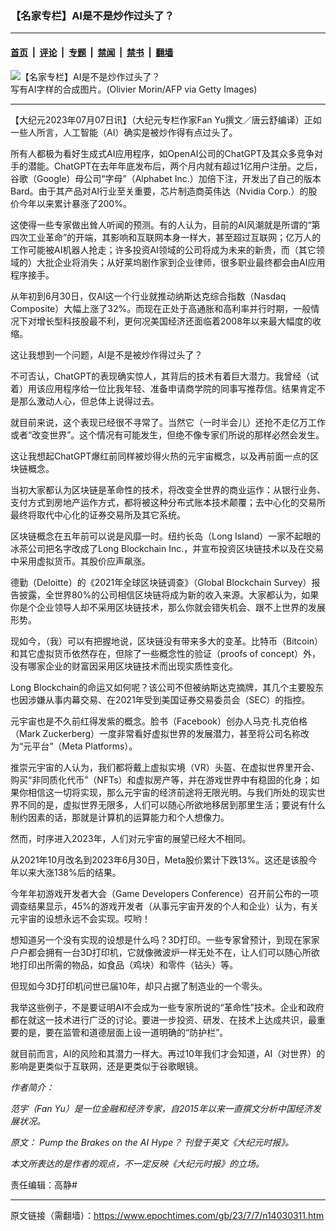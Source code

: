 ### 【名家专栏】AI是不是炒作过头了？

---

#### [首页](../../../..?n14030311) &nbsp;|&nbsp; [评论](../../../../../epoch-comment?n14030311) &nbsp;|&nbsp; [专题](../../../../../epoch-special?n14030311) &nbsp;|&nbsp; [禁闻](../../../../../epoch-news?n14030311) &nbsp;|&nbsp; [禁书](../../../../../books?n14030311) &nbsp;|&nbsp; [翻墙](https://github.com/gfw-breaker/nogfw/blob/master/README.md?n14030311)


<div><img alt="【名家专栏】AI是不是炒作过头了？" class="attachment-djy_600_400 size-djy_600_400 wp-post-image" src="https://i.epochtimes.com/assets/uploads/2023/07/id14030314-Artificial-Intelligence-1200x800-600x400.jpg"/>
<div class="caption">
 写有AI字样的合成图片。(Olivier Morin/AFP via Getty Images)
</div></div><hr/><div class="post_content" id="artbody" itemprop="articleBody">
 <!-- article content begin -->
 <p>
  【大纪元2023年07月07日讯】（大纪元专栏作家Fan Yu撰文／唐云舒编译）正如一些人所言，人工智能（AI）确实是被炒作得有点过头了。
 </p>
 <p>
  所有人都极为看好生成式AI应用程序，如OpenAI公司的ChatGPT及其众多竞争对手的潜能。ChatGPT在去年年底发布后，两个月内就有超过1亿用户注册。之后，谷歌（Google）母公司“字母”（Alphabet Inc.）加倍下注，开发出了自己的版本Bard。由于其产品对AI行业至关重要，芯片制造商英伟达（Nvidia Corp.）的股价今年以来累计暴涨了200%。
 </p>
 <p>
  这使得一些专家做出耸人听闻的预测。有的人认为，目前的AI风潮就是所谓的“第四次工业革命”的开端，其影响和互联网本身一样大，甚至超过互联网；亿万人的工作可能被AI机器人抢走；许多投资AI领域的公司将成为未来的新贵，而（其它领域的）大批企业将消失；从好莱坞剧作家到企业律师，很多职业最终都会由AI应用程序接手。
 </p>
 <p>
  从年初到6月30日，仅AI这一个行业就推动纳斯达克综合指数（Nasdaq Composite）大幅上涨了32%。而现在正处于高通胀和高利率并行时期，一般情况下对增长型科技股最不利，更何况美国经济还面临着2008年以来最大幅度的收缩。
 </p>
 <p>
  这让我想到一个问题，AI是不是被炒作得过头了？
 </p>
 <p>
  不可否认，ChatGPT的表现确实惊人，其背后的技术有着巨大潜力。我曾经（试着）用该应用程序给一位比我年轻、准备申请商学院的同事写推荐信。结果肯定不是那么激动人心，但总体上说得过去。
 </p>
 <p>
  就目前来说，这个表现已经很不寻常了。当然它（一时半会儿）还抢不走亿万工作或者“改变世界”。这个情况有可能发生，但绝不像专家们所说的那样必然会发生。
 </p>
 <p>
  这让我想起ChatGPT爆红前同样被炒得火热的元宇宙概念，以及再前面一点的区块链概念。
 </p>
 <p>
  当初大家都认为区块链是革命性的技术，将改变全世界的商业运作：从银行业务、支付方式到房地产运作方式，都将被这种分布式账本技术颠覆；去中心化的交易所最终将取代中心化的证券交易所及其它系统。
 </p>
 <p>
  区块链概念在五年前可以说是风靡一时。纽约长岛（Long Island）一家不起眼的冰茶公司把名字改成了Long Blockchain Inc.，并宣布投资区块链技术以及在交易中采用虚拟货币。其股价应声飙涨。
 </p>
 <p>
  德勤（Deloitte）的《2021年全球区块链调查》（Global Blockchain Survey）报告披露，全世界80%的公司相信区块链将成为新的收入来源。大家都认为，如果你是个企业领导人却不采用区块链技术，那么你就会错失机会、跟不上世界的发展形势。
 </p>
 <p>
  现如今，（我）可以有把握地说，区块链没有带来多大的变革。比特币（Bitcoin）和其它虚拟货币依然存在，但除了一些概念性的验证（proofs of concept）外，没有哪家企业的财富因采用区块链技术而出现实质性变化。
 </p>
 <p>
  Long Blockchain的命运又如何呢？该公司不但被纳斯达克摘牌，其几个主要股东也因涉嫌从事内幕交易、在2021年受到美国证券交易委员会（SEC）的指控。
 </p>
 <p>
  元宇宙也是不久前红得发紫的概念。脸书（Facebook）创办人马克‧扎克伯格（Mark Zuckerberg）一度非常看好虚拟世界的发展潜力，甚至将公司名称改为“元平台”（Meta Platforms）。
 </p>
 <p>
  推崇元宇宙的人认为，我们都将戴上虚拟实境（VR）头盔、在虚拟世界里开会、购买“非同质化代币”（NFTs）和虚拟房产等，并在游戏世界中有稳固的化身；如果你相信这一切将实现，那么元宇宙的经济前途将无限光明。与我们所处的现实世界不同的是，虚拟世界无限多，人们可以随心所欲地移居到那里生活；要说有什么制约因素的话，那就是计算机的运算能力和个人想像力。
 </p>
 <p>
  然而，时序进入2023年，人们对元宇宙的展望已经大不相同。
 </p>
 <p>
  从2021年10月改名到2023年6月30日，Meta股价累计下跌13%。这还是该股今年以来大涨138%后的结果。
 </p>
 <p>
  今年年初游戏开发者大会（Game Developers Conference）召开前公布的一项调查结果显示，45%的游戏开发者（从事元宇宙开发的个人和企业）认为，有关元宇宙的设想永远不会实现。哎哟！
 </p>
 <p>
  想知道另一个没有实现的设想是什么吗？3D打印。一些专家曾预计，到现在家家户户都会拥有一台3D打印机，它就像微波炉一样无处不在，让人们可以随心所欲地打印出所需的物品，如食品（鸡块）和零件（钻头）等。
 </p>
 <p>
  但现如今3D打印机问世已届10年，却只占据了制造业的一个零头。
 </p>
 <p>
  我举这些例子，不是要证明AI不会成为一些专家所说的“革命性”技术。企业和政府都在就这一技术进行广泛的讨论。要进一步投资、研发、在技术上达成共识，最重要的是，要在监管和道德层面上设一道明确的“防护栏”。
 </p>
 <p>
  就目前而言，AI的风险和其潜力一样大。再过10年我们才会知道，AI（对世界）的影响是更类似于互联网，还是更类似于谷歌眼镜。
 </p>
 <p>
  <em>
   作者简介：
  </em>
 </p>
 <p>
  <em>
   范宇（Fan Yu）是一位金融和经济专家，自2015年以来一直撰文分析中国经济发展状况。
  </em>
 </p>
 <p>
  <em>
   原文：
   <ok href="https://www.theepochtimes.com/pump-the-brakes-on-the-ai-hype_5370000.html">
    Pump the Brakes on the AI Hype？
   </ok>
   刊登于英文《大纪元时报》。
  </em>
 </p>
 <p>
  <em>
   本文所表达的是作者的观点，不一定反映《大纪元时报》的立场。
  </em>
 </p>
 <p>
  责任编辑：高静#
 </p>
 <!-- article content end -->
 <div id="below_article_ad">
 </div>
</div>


---

原文链接（需翻墙）：https://www.epochtimes.com/gb/23/7/7/n14030311.htm